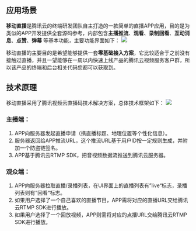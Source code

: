 ## 应用场景

**移动直播**是腾讯云的终端研发团队自主打造的一款简单的直播APP应用，目的是为类似的APP开发提供全套源码参考，内部包含**主播推流**、**观看**、**录制回看**、**互动消息**、**点赞**、**弹幕** 等基本功能，主要功能界面如下：
![](//mc.qcloudimg.com/static/img/5445e9f0d8874d6f0e4af3e7e531d7f7/image.png)

移动直播的主要目的是希望能够提供一套**零基础接入方案**，它比较适合于之前没有接触过直播，并且一望能够在一周以内快速上线产品的腾讯云视频服务客户群，所以该产品的终端和后台相关代码您都可以获取到。




## 技术原理
移动直播采用了腾讯视频云直播码技术解决方案，总体技术框架如下：
![](//mc.qcloudimg.com/static/img/72fd856004b94654259ed58c93de925a/image.png)

### 主播端：
1. APP向服务器发起直播申请（携直播标题、地理位置等个性化信息）。
2. 服务器返回给APP推流URL，这个推流URL基于用户ID按一定规则生成，并附加一个防盗链签名。
3. APP基于腾讯云RTMP SDK，把音视频数据流推送到腾讯云服务器。

### 观众端：
1. APP向服务器拉取直播/录播列表，在UI界面上的直播列表有”live“标志，录播列表则有”回看“标志。
2. 如果用户选择了一个自己喜欢的直播节目，APP需将对应的直播URL交给腾讯云RTMP SDK进行播放。
3. 如果用户选择了一个回放视频，APP则需将对应的点播URL交给腾讯云RTMP SDK进行播放。


